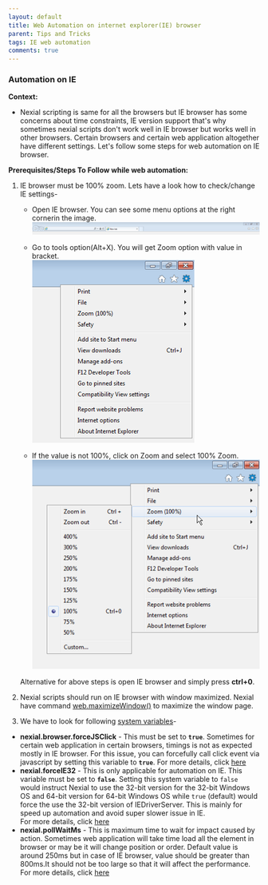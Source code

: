 ```yaml
---
layout: default
title: Web Automation on internet explorer(IE) browser
parent: Tips and Tricks
tags: IE web automation
comments: true
---
```



### Automation on IE
**Context:**<br>
- Nexial scripting is same for all the browsers but IE browser has some concerns about time constraints, IE version 
support that's why sometimes nexial scripts don't work well in IE browser but works well in other browsers.
Certain browsers and certain web application altogether have different settings. Let's follow some steps for web automation on IE browser.

**Prerequisites/Steps To Follow while web automation:**
1. IE browser must be 100% zoom. Lets have a look how to check/change IE settings-<br>
   - Open IE browser. You can see some menu options at the right cornerin the image.<br> 
      ![](image/WebAutomationOnIE_01.png)<br>
   - Go to tools option(Alt+X). You will get Zoom option with value in bracket.<br>
   ![](image/WebAutomationOnIE_02.png)<br>

   - If the value is not 100%, click on Zoom and select 100% Zoom.<br>
   ![](image/WebAutomationOnIE_03.png)<br>
   
   Alternative for above steps is open IE browser and simply press **ctrl+0**.
2. Nexial scripts should run on IE browser with window maximized. Nexial have command
[web.maximizeWindow()](../commands/web/maximizeWindow()) to maximize the window page.

3. We have to look for following [system variables](../systemvars)-
- **nexial.browser.forceJSClick** - This must be set to **`true`**. Sometimes for certain web application in certain browsers,
 timings is not as expected mostly in IE browser. For this issue, you can forcefully call click event via javascript by setting this variable to **`true`**.
For more details, click [here](../systemvars/index#nexial.forceJSClick)
- **nexial.forceIE32** - This is only applicable for automation on IE. This variable must be set to **`false`**.
Setting this system variable to <code>false</code> would instruct Nexial to use the 32-bit version for the 32-bit 
Windows OS and 64-bit version for 64-bit Windows OS while <code>true</code> (default) would force the use the 32-bit 
version of IEDriverServer. This is mainly for speed up automation and avoid super slower issue in IE.<br/>
For more details, click [here](../systemvars/index#nexial.forceIE32)
- **nexial.pollWaitMs** - This is maximum time to wait for impact caused by action. Sometimes web application will take 
time load all the element in browser or may be it will change position or order. Default value is around 250ms but 
in case of IE browser, value should be greater than 800ms.It should not be too large so that it will affect the performance.
For more details, click [here](../systemvars/index#nexial.pollWaitMs)